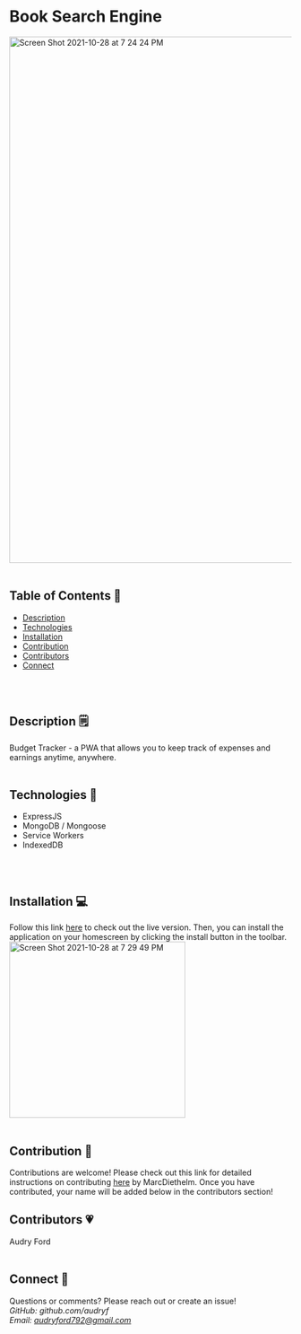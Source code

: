 # Book Search Engine
<img width="938" alt="Screen Shot 2021-10-28 at 7 24 24 PM" src="https://user-images.githubusercontent.com/84256033/139353674-05d69b01-1c2e-48d9-b0cb-077131ff0861.png">
<br>
<br>

## Table of Contents 👀<br>
- [Description](#description)
- [Technologies](#technologies)
- [Installation](#installation)
- [Contribution](#contribution)
- [Contributors](#contributors)
- [Connect](#connect)
<br>
<br>

## Description 🗒
Budget Tracker - a PWA that allows you to keep track of expenses and earnings anytime, anywhere.
<br>
<br>

## Technologies 💾
- ExpressJS 
- MongoDB / Mongoose
- Service Workers
- IndexedDB

<br>
<br>


## Installation 💻
Follow this link [here](https://immense-refuge-78406.herokuapp.com/) to check out the live version. Then, you can install the application on your homescreen by clicking the install button in the toolbar. 
<br>
<img width="314" alt="Screen Shot 2021-10-28 at 7 29 49 PM" src="https://user-images.githubusercontent.com/84256033/139354152-3388550b-6f96-43a0-8140-7fe4d4def3a8.png">
<br>
<br>

## Contribution 👥
Contributions are welcome! Please check out this link for detailed instructions on contributing [here](https://github.com/MarcDiethelm/contributing/blob/master/README.md) by MarcDiethelm. Once you have contributed, your name will be added below in the contributors section!
<br>

## Contributors 💗
Audry Ford 
<br>
<br>

## Connect 📧
Questions or comments? Please reach out or create an issue!
<br>
*GitHub: github.com/audryf*<br>
*Email: audryford792@gmail.com*

